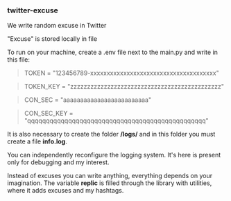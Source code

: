 ### twitter-excuse

We write random excuse in Twitter

"Excuse" is stored locally in file

To run on your machine, create a .env file next to the main.py and write in this file:

>TOKEN = "123456789-xxxxxxxxxxxxxxxxxxxxxxxxxxxxxxxxxxxxxx"

>TOKEN_KEY = "zzzzzzzzzzzzzzzzzzzzzzzzzzzzzzzzzzzzzzzzzzzzz"

>CON_SEC = "aaaaaaaaaaaaaaaaaaaaaaaaa"

>CON_SEC_KEY = "qqqqqqqqqqqqqqqqqqqqqqqqqqqqqqqqqqqqqqqqqqqqqqqq"

It is also necessary to create the folder **/logs/** and in this folder you must create a file **info.log**.

You can independently reconfigure the logging system. It's here is present only for debugging and my interest.

Instead of excuses you can write anything, everything depends on your imagination. The variable **replic** is filled through the library with utilities, where it adds excuses and my hashtags. 
